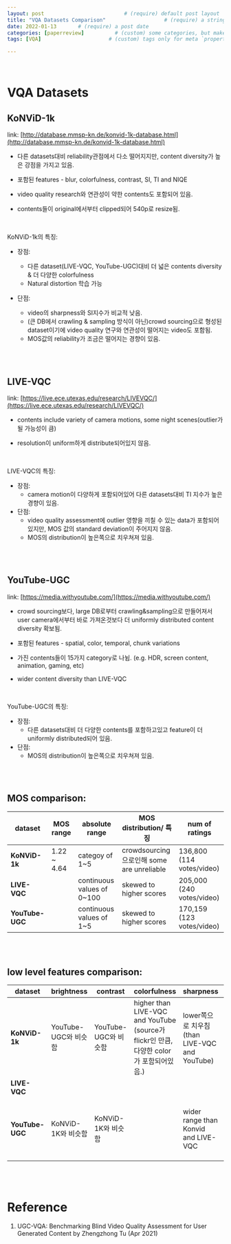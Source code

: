 ```yaml
---
layout: post                          # (require) default post layout
title: "VQA Datasets Comparison"                   # (require) a string title
date: 2022-01-13       # (require) a post date
categories: [paperreview]          # (custom) some categories, but makesure these categories already exists inside path of `category/`
tags: [VQA]                      # (custom) tags only for meta `property="article:tag"`

---
```


<br>

# VQA Datasets

## KoNViD-1k

link: [http://database.mmsp-kn.de/konvid-1k-database.html](http://database.mmsp-kn.de/konvid-1k-database.html)

- 다른 datasets대비 reliability관점에서 다소 떨어지지만, content diversity가 높은 강점을 가지고 있음.

- 포함된 features - blur, colorfulness, contrast, SI, TI and NIQE

- video quality research와 연관성이 약한 contents도 포함되어 있음.

- contents들이 original에서부터 clipped되어 540p로 resize됨.

<br>

KoNViD-1k의 특징:

- 장점: 
  - 다른 dataset(LIVE-VQC, YouTube-UGC)대비 더 넓은 contents diversity & 더 다양한 colorfulness 
  - Natural distortion 학습 가능

- 단점: 
  - video의 sharpness와 SI지수가 비교적 낮음. 
  - (큰 DB에서 crawling & sampling 방식이 아닌)crowd sourcing으로 형성된 dataset이기에 video quality 연구와 연관성이 떨어지는 video도 포함됨. 
  - MOS값의 reliability가 조금은 떨어지는 경향이 있음. 

<br>

<br>

## LIVE-VQC

link: [https://live.ece.utexas.edu/research/LIVEVQC/](https://live.ece.utexas.edu/research/LIVEVQC/)

- contents include variety of camera motions, some night scenes(outlier가 될 가능성이 큼)

- resolution이 uniform하게 distribute되어있지 않음.

<br>

LIVE-VQC의 특징:

- 장점:
  - camera motion이 다양하게 포함되어있어 다른 datasets대비 TI 지수가 높은 경향이 있음.
- 단점:
  - video quality assessment에 outlier 영향을 끼칠 수 있는 data가 포함되어있지만, MOS 값의 standard deviation이 주어지지 않음.
  - MOS의 distribution이 높은쪽으로 치우쳐져 있음.

<br>

<br>

## YouTube-UGC

link: [https://media.withyoutube.com/](https://media.withyoutube.com/)

- crowd sourcing보다, large DB로부터 crawling&sampling으로 만들어져서 user camera에서부터 바로 가져온것보다 더 uniformly distributed content diversity 확보됨.

- 포함된 features - spatial, color, temporal, chunk variations

- 가진 contents들이 15가지 category로 나뉨. (e.g. HDR, screen content, animation, gaming, etc)

- wider content diversity than LIVE-VQC

<br>

YouTube-UGC의 특징:

- 장점:
  - 다른 datasets대비 더 다양한 contents를 포함하고있고 feature이 더 uniformly distributed되어 있음.
- 단점:
  - MOS의 distribution이 높은쪽으로 치우쳐져 있음.

<br>

<br>

## MOS comparison:

| dataset         | MOS range    | absolute range              | MOS distribution/  특징                    | num of ratings             |
| --------------- | ------------ | --------------------------- | ------------------------------------------ | -------------------------- |
| **KoNViD-1k**   | 1.22  ~ 4.64 | categoy  of 1~5             | crowdsourcing으로인해  some are unreliable | 136,800 (114 votes/video)  |
| **LIVE-VQC**    |              | continuous  values of 0~100 | skewed  to higher scores                   | 205,000  (240 votes/video) |
| **YouTube-UGC** |              | continuous  values of 1~5   | skewed  to higher scores                   | 170,159 (123 votes/video)  |

<br>

<br>

## low level features comparison:

| dataset         | brightness            | contrast              | colorfulness                                                 | sharpness                                       | SI                                              |
| --------------- | --------------------- | --------------------- | ------------------------------------------------------------ | ----------------------------------------------- | ----------------------------------------------- |
| **KoNViD-1k**   | YouTube-UGC와  비슷함 | YouTube-UGC와  비슷함 | higher  than LIVE-VQC and YouTube (source가 flickr인 만큼, 다양한 color가 포함되어있음.) | lower쪽으로  치우침 (than LIVE-VQC and YouTube) | lower쪽으로  치우침 (than LIVE-VQC and YouTube) |
| **LIVE-VQC**    |                       |                       |                                                              |                                                 |                                                 |
| **YouTube-UGC** | KoNViD-1K와  비슷함   | KoNViD-1K와  비슷함   |                                                              | wider  range than Konvid and LIVE-VQC           | wider  range than Konvid and LIVE-VQC           |

<br>

<br>

# Reference

1. UGC-VQA: Benchmarking Blind Video Quality Assessment for User Generated Content by Zhengzhong Tu (Apr 2021)